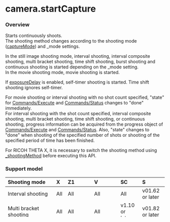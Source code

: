 # camera.startCapture

### Overview

Starts continuously shoots.   
The shooting method changes according to the shooting mode ([captureMode](../options/capture_mode.md)) and \_mode settings.

In the still image shooting mode, interval shooting, interval composite shooting, multi bracket shooting, time shift shooting, burst shooting and continuous shooting is started depending on the \_mode setting.   
In the movie shooting mode, movie shooting is started.

If [exposureDelay](../options/exposure_delay.md) is enabled, self-timer shooting is started. Time shift shooting ignores self-timer.

For movie shooting or interval shooting with no shot count specified, "state" for [Commands/Execute](../protocols/commands_execute.md#output) and [Commands/Status](../protocols/commands_status.md) changes to "done" immediately.  
 For interval shooting with the shot count specified, interval composite shooting, multi bracket shooting, time shift shooting, or continuous shooting, progress information can be acquired from the progress object of [Commands/Execute](../protocols/commands_execute.md#output) and [Commands/Status](../protocols/commands_status.md). Also, "state" changes to "done" when shooting of the specified number of shots or shooting of the specified period of time has been finished.  

 For RICOH THETA X, it is necessary to switch the shooting method using [_shootingMethod](../options/_shooting_method.md) before executing this API.  

### Support model

| Shooting mode | X | Z1 | V | SC | S |
|:--|:--|:--|:--|:--|:--|
| Interval shooting | All | All | All | All | v01.62 or later |
| Multi bracket shooting | All | All | All | v1.10 or later | v01.82 or later |
| Interval composite shooting | --- | All | --- | v1.10 or later | v01.82 or later |
| Time shift shooting | All | All | v3.00.1 or later | --- | --- |
| Movie shooting | All | All | All | All | v01.62 or later |
| Interval shooting (optimized <span class="mintext">*1</span>, Tripod stabilization Off) | --- | v1.50.1 or later | v3.40.1 or later | --- | --- |
| Interval shooting (optimized <span class="mintext">*1</span>, Tripod stabilization On) | --- | v1.50.1 or later | v3.40.1 or later | --- | --- |
| Burst shooting | --- | v2.10.1 or later | --- | --- | --- |
| Continuous shooting | All | --- | --- | --- | --- |

\*1 Top/bottom correction and stitching conditions are optimized.

### Parameters

| Name | Type | Description |
|:--|:--|:--|
| \_mode | String | Continuously shoots in the still image shooting mode.<br>Interval shooting is started if this parameter is omitted<br>(interval: Interval shooting, composite: Interval composite shooting, bracket: Multi bracket shooting, timeShift: Time shift shooting, burst: Burst shooting, continuous: Continuous shooting).<br>This parameter cannot be specified in the movie shooting mode. |

### Results

"Results" value when "state" of [Commands/Execute](../protocols/commands_execute.md#output) and [Commands/Status](../protocols/commands_status.md) is "done".  
 Depends on the shooting method.

#### For movie shooting or interval shooting with no shot count specified

None.

#### For interval shooting with the shot count specified, interval composite shooting, multi bracket shooting, time shift shooting, burst shooting or continuous shooting.

| Name | Type | Description |
|:--|:--|:--|
| fileUrls | String Array | List of file URLs |

#### Remark

For movie shooting, the response includes `_fileUrls` information at the timing of `camera.startCapture`.   
This feature is available with THETA X firmware v2.61.0 or later.  

```
{
    "_fileUrls": [
        "http://192.168.1.1/files/100RICOH/R0011234.MP4"
    ],
    "id": "1234",
    "name": "camera.startCapture",
    "state": "done"
}
```

### Restriction

Some commands cannot be run while shooting a movie.
